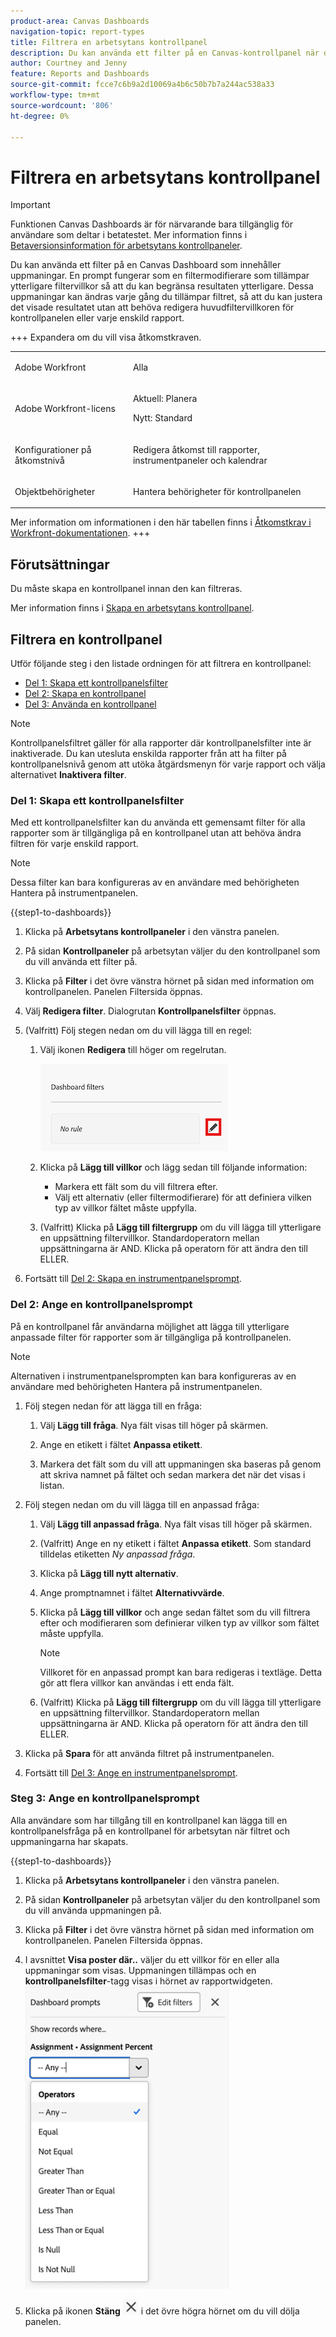 ```yaml
---
product-area: Canvas Dashboards
navigation-topic: report-types
title: Filtrera en arbetsytans kontrollpanel
description: Du kan använda ett filter på en Canvas-kontrollpanel när den har skapats.
author: Courtney and Jenny
feature: Reports and Dashboards
source-git-commit: fcce7c6b9a2d10069a4b6c50b7b7a244ac538a33
workflow-type: tm+mt
source-wordcount: '806'
ht-degree: 0%

---
```


# Filtrera en arbetsytans kontrollpanel

>[!IMPORTANT]
>
>Funktionen Canvas Dashboards är för närvarande bara tillgänglig för användare som deltar i betatestet. Mer information finns i [Betaversionsinformation för arbetsytans kontrollpaneler](/help/quicksilver/product-announcements/betas/canvas-dashboards-beta/canvas-dashboards-beta-information.md).

Du kan använda ett filter på en Canvas Dashboard som innehåller uppmaningar. En prompt fungerar som en filtermodifierare som tillämpar ytterligare filtervillkor så att du kan begränsa resultaten ytterligare. Dessa uppmaningar kan ändras varje gång du tillämpar filtret, så att du kan justera det visade resultatet utan att behöva redigera huvudfiltervillkoren för kontrollpanelen eller varje enskild rapport.

+++ Expandera om du vill visa åtkomstkraven. 

<table style="table-layout:auto"> 
<col> 
</col> 
<col> 
</col> 
<tbody> 
<tr> 
   <td role="rowheader"><p>Adobe Workfront</p></td> 
   <td> 
<p>Alla </p> 
   </td> 
<tr> 
 <tr> 
   <td role="rowheader"><p>Adobe Workfront-licens</p></td> 
   <td> 
<p>Aktuell: Planera </p> 
<p>Nytt: Standard</p> 
   </td> 
   </tr> 
  </tr> 
  <tr> 
   <td role="rowheader"><p>Konfigurationer på åtkomstnivå</p></td> 
   <td><p>Redigera åtkomst till rapporter, instrumentpaneler och kalendrar</p>
  </td> 
  </tr> 
    </tr>  
        <tr> 
   <td role="rowheader"><p>Objektbehörigheter</p></td> 
   <td><p>Hantera behörigheter för kontrollpanelen</p>
  </td> 
  </tr> 
</tbody> 
</table>

Mer information om informationen i den här tabellen finns i [Åtkomstkrav i Workfront-dokumentationen](/help/quicksilver/administration-and-setup/add-users/access-levels-and-object-permissions/access-level-requirements-in-documentation.md).
+++

## Förutsättningar

Du måste skapa en kontrollpanel innan den kan filtreras.

Mer information finns i [Skapa en arbetsytans kontrollpanel](/help/quicksilver/reports-and-dashboards/canvas-dashboards/create-dashboards/create-dashboards.md).

## Filtrera en kontrollpanel

Utför följande steg i den listade ordningen för att filtrera en kontrollpanel:

* [Del 1: Skapa ett kontrollpanelsfilter](#part-1-create-a-dashboard-filter)
* [Del 2: Skapa en kontrollpanel](#part-2-define-a-dashboard-prompt)
* [Del 3: Använda en kontrollpanel](#step-3-apply-a-dashboard-prompt)

>[!NOTE]
>
>Kontrollpanelsfiltret gäller för alla rapporter där kontrollpanelsfilter inte är inaktiverade.  Du kan utesluta enskilda rapporter från att ha filter på kontrollpanelsnivå genom att utöka åtgärdsmenyn för varje rapport och välja alternativet **Inaktivera filter**.


### Del 1: Skapa ett kontrollpanelsfilter

Med ett kontrollpanelsfilter kan du använda ett gemensamt filter för alla rapporter som är tillgängliga på en kontrollpanel utan att behöva ändra filtren för varje enskild rapport.

>[!NOTE]
>
>Dessa filter kan bara konfigureras av en användare med behörigheten Hantera på instrumentpanelen.


{{step1-to-dashboards}}

1. Klicka på **Arbetsytans kontrollpaneler** i den vänstra panelen.

1. På sidan **Kontrollpaneler** på arbetsytan väljer du den kontrollpanel som du vill använda ett filter på.

1. Klicka på **Filter** i det övre vänstra hörnet på sidan med information om kontrollpanelen. Panelen Filtersida öppnas.

1. Välj **Redigera filter**. Dialogrutan **Kontrollpanelsfilter** öppnas.

1. (Valfritt) Följ stegen nedan om du vill lägga till en regel:

   1. Välj ikonen **Redigera** till höger om regelrutan.

      ![Ikonen Redigera](assets/edit-icon.png)

   1. Klicka på **Lägg till villkor** och lägg sedan till följande information:
      * Markera ett fält som du vill filtrera efter.
      * Välj ett alternativ (eller filtermodifierare) för att definiera vilken typ av villkor fältet måste uppfylla.

   1. (Valfritt) Klicka på **Lägg till filtergrupp** om du vill lägga till ytterligare en uppsättning filtervillkor. Standardoperatorn mellan uppsättningarna är AND. Klicka på operatorn för att ändra den till ELLER.

1. Fortsätt till [Del 2: Skapa en instrumentpanelsprompt](#part-2-define-a-dashboard-prompt).


### Del 2: Ange en kontrollpanelsprompt

På en kontrollpanel får användarna möjlighet att lägga till ytterligare anpassade filter för rapporter som är tillgängliga på kontrollpanelen.

>[!NOTE]
>
>Alternativen i instrumentpanelsprompten kan bara konfigureras av en användare med behörigheten Hantera på instrumentpanelen.

1. Följ stegen nedan för att lägga till en fråga:

   1. Välj **Lägg till fråga**. Nya fält visas till höger på skärmen.

   1. Ange en etikett i fältet **Anpassa etikett**.

   1. Markera det fält som du vill att uppmaningen ska baseras på genom att skriva namnet på fältet och sedan markera det när det visas i listan. 

1. Följ stegen nedan om du vill lägga till en anpassad fråga:

   1. Välj **Lägg till anpassad fråga**. Nya fält visas till höger på skärmen.

   1. (Valfritt) Ange en ny etikett i fältet **Anpassa etikett**. Som standard tilldelas etiketten *Ny anpassad fråga*.

   1. Klicka på **Lägg till nytt alternativ**.

   1. Ange promptnamnet i fältet **Alternativvärde**.

   1. Klicka på **Lägg till villkor** och ange sedan fältet som du vill filtrera efter och modifieraren som definierar vilken typ av villkor som fältet måste uppfylla.

      >[!NOTE]
      >
      >Villkoret för en anpassad prompt kan bara redigeras i textläge. Detta gör att flera villkor kan användas i ett enda fält.


   1. (Valfritt) Klicka på **Lägg till filtergrupp** om du vill lägga till ytterligare en uppsättning filtervillkor. Standardoperatorn mellan uppsättningarna är AND. Klicka på operatorn för att ändra den till ELLER.

1. Klicka på **Spara** för att använda filtret på instrumentpanelen.

1. Fortsätt till [Del 3: Ange en instrumentpanelsprompt](#step-3-apply-a-dashboard-prompt).

### Steg 3: Ange en kontrollpanelsprompt

Alla användare som har tillgång till en kontrollpanel kan lägga till en kontrollpanelsfråga på en kontrollpanel för arbetsytan när filtret och uppmaningarna har skapats.

{{step1-to-dashboards}}

1. Klicka på **Arbetsytans kontrollpaneler** i den vänstra panelen.

1. På sidan **Kontrollpaneler** på arbetsytan väljer du den kontrollpanel som du vill använda uppmaningen på.

1. Klicka på **Filter** i det övre vänstra hörnet på sidan med information om kontrollpanelen. Panelen Filtersida öppnas.

1. I avsnittet **Visa poster där..** väljer du ett villkor för en eller alla uppmaningar som visas. Uppmaningen tillämpas och en **kontrollpanelsfilter**-tagg visas i hörnet av rapportwidgeten.
   ![Välj villkor](assets/prompts-list.png)

1. Klicka på ikonen **Stäng** ![Stäng ](assets/close-icon.png) i det övre högra hörnet om du vill dölja panelen.